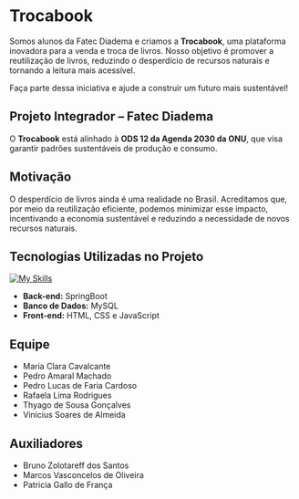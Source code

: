 # Trocabook  

Somos alunos da Fatec Diadema e criamos a **Trocabook**, uma plataforma inovadora para a venda e troca de livros. Nosso objetivo é promover a reutilização de livros, reduzindo o desperdício de recursos naturais e tornando a leitura mais acessível.  

Faça parte dessa iniciativa e ajude a construir um futuro mais sustentável!  

## Projeto Integrador – Fatec Diadema  
O **Trocabook** está alinhado à **ODS 12 da Agenda 2030 da ONU**, que visa garantir padrões sustentáveis de produção e consumo.  

## Motivação  
O desperdício de livros ainda é uma realidade no Brasil. Acreditamos que, por meio da reutilização eficiente, podemos minimizar esse impacto, incentivando a economia sustentável e reduzindo a necessidade de novos recursos naturais.  

## Tecnologias Utilizadas no Projeto
[![My Skills](https://skillicons.dev/icons?i=spring,js,html,css,mysql)](https://skillicons.dev)
- **Back-end:** SpringBoot 
- **Banco de Dados:** MySQL  
- **Front-end:** HTML, CSS e JavaScript  

## Equipe  
- Maria Clara Cavalcante
- Pedro Amaral Machado  
- Pedro Lucas de Faria Cardoso  
- Rafaela Lima Rodrigues
- Thyago de Sousa Gonçalves
- Vinicius Soares de Almeida  

## Auxiliadores  
- Bruno Zolotareff dos Santos  
- Marcos Vasconcelos de Oliveira  
- Patricia Gallo de França
